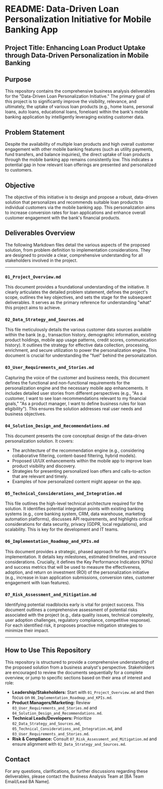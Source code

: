 # README: Data-Driven Loan Personalization Initiative for Mobile Banking App

## Project Title: Enhancing Loan Product Uptake through Data-Driven Personalization in Mobile Banking

## Purpose

This repository contains the comprehensive business analysis deliverables for the "Data-Driven Loan Personalization Initiative." The primary goal of this project is to significantly improve the visibility, relevance, and ultimately, the uptake of various loan products (e.g., home loans, personal loans, auto loans, educational loans, foneloan) within the bank's mobile banking application by intelligently leveraging existing customer data.

## Problem Statement

Despite the availability of multiple loan products and high overall customer engagement with other mobile banking features (such as utility payments, fund transfers, and balance inquiries), the direct uptake of loan products through the mobile banking app remains consistently low. This indicates a potential gap in how relevant loan offerings are presented and personalized to customers.

## Objective

The objective of this initiative is to design and propose a robust, data-driven solution that personalizes and recommends suitable loan products to individual customers via the mobile banking app. This personalization aims to increase conversion rates for loan applications and enhance overall customer engagement with the bank's financial products.

## Deliverables Overview

The following Markdown files detail the various aspects of the proposed solution, from problem definition to implementation considerations. They are designed to provide a clear, comprehensive understanding for all stakeholders involved in the project.

---

### `01_Project_Overview.md`

This document provides a foundational understanding of the initiative. It clearly articulates the detailed problem statement, defines the project's scope, outlines the key objectives, and sets the stage for the subsequent deliverables. It serves as the primary reference for understanding "what" this project aims to achieve.

### `02_Data_Strategy_and_Sources.md`

This file meticulously details the various customer data sources available within the bank (e.g., transaction history, demographic information, existing product holdings, mobile app usage patterns, credit scores, communication history). It outlines the strategy for effective data collection, processing, enrichment, and secure utilization to power the personalization engine. This document is crucial for understanding the "fuel" behind the personalization.

### `03_User_Requirements_and_Stories.md`

Capturing the voice of the customer and business needs, this document defines the functional and non-functional requirements for the personalization engine and the necessary mobile app enhancements. It includes detailed user stories from different perspectives (e.g., "As a customer, I want to see loan recommendations relevant to my financial goals," "As a product manager, I want to define business rules for loan eligibility"). This ensures the solution addresses real user needs and business objectives.

### `04_Solution_Design_and_Recommendations.md`

This document presents the core conceptual design of the data-driven personalization solution. It covers:
*   The architecture of the recommendation engine (e.g., considering collaborative filtering, content-based filtering, hybrid models).
*   Proposed UI/UX enhancements within the mobile app to improve loan product visibility and discovery.
*   Strategies for presenting personalized loan offers and calls-to-action that are relevant and timely.
*   Examples of how personalized content might appear on the app.

### `05_Technical_Considerations_and_Integration.md`

This file outlines the high-level technical architecture required for the solution. It identifies potential integration points with existing banking systems (e.g., core banking system, CRM, data warehouse, marketing automation platforms), discusses API requirements, and highlights critical considerations for data security, privacy (GDPR, local regulations), and scalability. This is key for the development and IT teams.

### `06_Implementation_Roadmap_and_KPIs.md`

This document provides a strategic, phased approach for the project's implementation. It details key milestones, estimated timelines, and resource considerations. Crucially, it defines the Key Performance Indicators (KPIs) and success metrics that will be used to measure the effectiveness, adoption, and return on investment (ROI) of the personalization initiative (e.g., increase in loan application submissions, conversion rates, customer engagement with loan features).

### `07_Risk_Assessment_and_Mitigation.md`

Identifying potential roadblocks early is vital for project success. This document outlines a comprehensive assessment of potential risks associated with the project (e.g., data quality issues, technical complexity, user adoption challenges, regulatory compliance, competitive response). For each identified risk, it proposes proactive mitigation strategies to minimize their impact.

---

## How to Use This Repository

This repository is structured to provide a comprehensive understanding of the proposed solution from a business analyst's perspective. Stakeholders are encouraged to review the documents sequentially for a complete overview, or jump to specific sections based on their area of interest and role:

*   **Leadership/Stakeholders:** Start with `01_Project_Overview.md` and then focus on `06_Implementation_Roadmap_and_KPIs.md`.
*   **Product Managers/Marketing:** Review `03_User_Requirements_and_Stories.md` and `04_Solution_Design_and_Recommendations.md`.
*   **Technical Leads/Developers:** Prioritize `02_Data_Strategy_and_Sources.md`, `05_Technical_Considerations_and_Integration.md`, and `03_User_Requirements_and_Stories.md`.
*   **Risk & Compliance:** Consult `07_Risk_Assessment_and_Mitigation.md` and ensure alignment with `02_Data_Strategy_and_Sources.md`.

## Contact

For any questions, clarifications, or further discussions regarding these deliverables, please contact the Business Analysis Team at [BA Team Email/Lead BA Name].